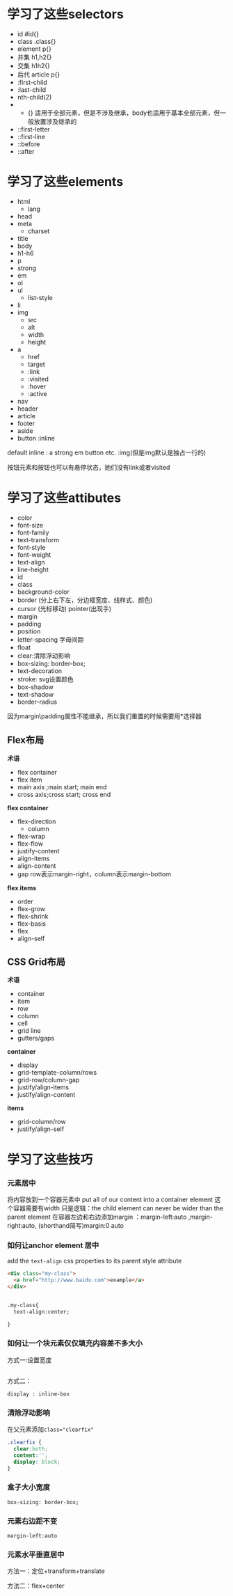# 学习了这些selectors
- id #id{}
- class .class{}
- element p{}
- 并集 h1,h2{}
- 交集 h1h2{}
- 后代 article p{}
- :first-child
- :last-child
- nth-child(2)
- * {} 适用于全部元素，但是不涉及继承，body也适用于基本全部元素，但一般放置涉及继承的
- ::first-letter
- ::first-line
- ::before
- ::after

# 学习了这些elements
- html
  - lang
- head
- meta
  - charset
- title
- body
- h1-h6
- p
- strong
- em
- ol
- ul
  - list-style
- li
- img
  - src
  - alt
  - width
  - height
- a
  - href
  - target
  - :link
  - :visited
  - :hover
  - :active
- nav
- header
- article
- footer
- aside
- button :inline

default inline : a  strong em button etc.
:img(但是img默认是独占一行的)

按钮元素和按钮也可以有悬停状态，她们没有link或者visited

# 学习了这些attibutes
- color
- font-size
- font-family
- text-transform
- font-style
- font-weight
- text-align
- line-height
- id
- class
- background-color
- border (分上右下左，分边框宽度、线样式、颜色)
- cursor (光标移动) pointer(出现手)
- margin
- padding
- position 
- letter-spacing 字母间距
- float
- clear:清除浮动影响
- box-sizing: border-box;
- text-decoration
- stroke: svg设置颜色
- box-shadow
- text-shadow
- border-radius

因为margin\padding属性不能继承，所以我们重置的时候需要用*选择器

## Flex布局

**术语**

- flex container
- flex item
- main axis ;main start; main end
- cross axis;cross start; cross end

**flex container**

- flex-direction
  - column
- flex-wrap
- flex-flow
- justify-content
- align-items
- align-content
- gap row表示margin-right，column表示margin-bottom

**flex items**

- order
- flex-grow
- flex-shrink
- flex-basis
- flex
- align-self

## CSS Grid布局

**术语**

- container
- item
- row
- column
- cell
- grid line
- gutters/gaps

**container**

- display
- grid-template-column/rows
- grid-row/column-gap
- justify/align-items
- justify/align-content

**items**

- grid-column/row
- justify/align-self

# 学习了这些技巧
### 元素居中

将内容放到一个容器元素中 put all of our content into a container element
这个容器需要有width
只是逻辑：the child element can never be wider than the parent element
在容器左边和右边添加margin ：margin-left:auto ,margin-right:auto, (shorthand简写)margin:0 auto

### 如何让anchor element 居中
add the `text-align` css properties to its parent style attribute

```html
<div class="my-class">
  <a href="http://www.baidu.com">example</a>
</div>


.my-class{
  text-align:center;

}
```

### 如何让一个块元素仅仅填充内容差不多大小
方式一:设置宽度
```

```
方式二：
```
display : inline-box
```
### 清除浮动影响
在父元素添加`class="clearfix"`
```css
.clearfix {
  clear:both;
  content:'';
  display: block;
}
```

### 盒子大小宽度
```
box-sizing: border-box;
```

### 元素右边距不变

```
margin-left:auto
```

### 元素水平垂直居中

方法一：定位+transform+translate

方法二：flex+center
